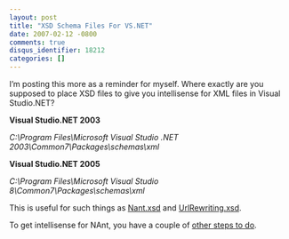 ```yaml
---
layout: post
title: "XSD Schema Files For VS.NET"
date: 2007-02-12 -0800
comments: true
disqus_identifier: 18212
categories: []
---
```

I’m posting this more as a reminder for myself. Where exactly are you
supposed to place XSD files to give you intellisense for XML files in
Visual Studio.NET?

**Visual Studio.NET 2003**

*C:\\Program Files\\Microsoft Visual Studio .NET
2003\\Common7\\Packages\\schemas\\xml*

**Visual Studio.NET 2005**

*C:\\Program Files\\Microsoft Visual Studio
8\\Common7\\Packages\\schemas\\xml*

This is useful for such things as
[Nant.xsd](http://nant.sourceforge.net/ "Nant") and
[UrlRewriting.xsd](http://www.urlrewriting.net/ "UrlRewriting Library").

To get intellisense for NAnt, you have a couple of [other steps to
do](http://nant.sourceforge.net/faq.html#enable-intellisense "Enable Intellisense in VS.NET").


